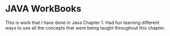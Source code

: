 # JAVA WorkBooks
This is work that I have done in Java Chapter 1. Had fun learning different ways to use all the concepts that were being taught throughout this chapter.
